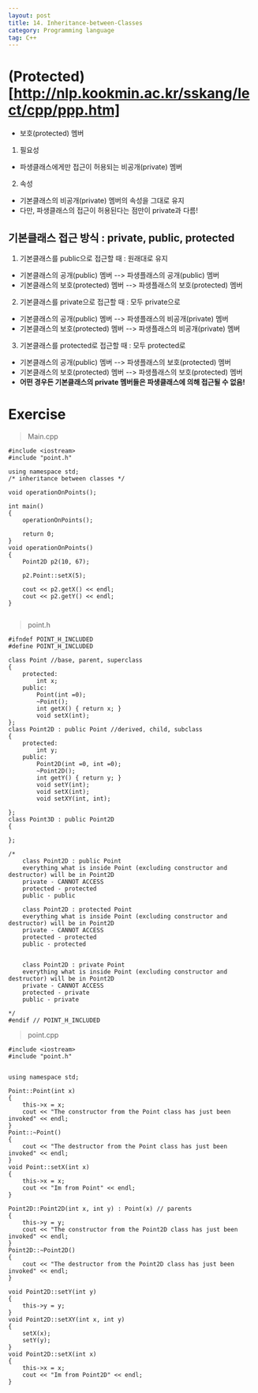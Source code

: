 ```yaml
---
layout: post
title: 14. Inheritance-between-Classes
category: Programming language
tag: C++
---
```


# (Protected)[http://nlp.kookmin.ac.kr/sskang/lect/cpp/ppp.htm]
- 보호(protected) 멤버
1. 필요성
  - 파생클래스에게만 접근이 허용되는 비공개(private) 멤버
2. 속성
  - 기본클래스의 비공개(private) 멤버의 속성을 그대로 유지
  - 다만, 파생클래스의 접근이 허용된다는 점만이 private과 다름!

## 기본클래스 접근 방식 : private, public, protected
1. 기본클래스를 public으로 접근할 때 : 원래대로 유지
  - 기본클래스의 공개(public) 멤버 --> 파생플래스의 공개(public) 멤버
  - 기본클래스의 보호(protected) 멤버 --> 파생플래스의 보호(protected) 멤버
2. 기본클래스를 private으로 접근할 때 : 모두 private으로
  - 기본클래스의 공개(public) 멤버 --> 파생플래스의 비공개(private) 멤버
  - 기본클래스의 보호(protected) 멤버 --> 파생플래스의 비공개(private) 멤버
3. 기본클래스를 protected로 접근할 때 : 모두 protected로
  - 기본클래스의 공개(public) 멤버 --> 파생플래스의 보호(protected) 멤버
  - 기본클래스의 보호(protected) 멤버 --> 파생플래스의 보호(protected) 멤버
- **어떤 경우든 기본클래스의 private 멤버들은 파생클래스에 의해 접근될 수 없음!**

# Exercise
> Main.cpp

```
#include <iostream>
#include "point.h"

using namespace std;
/* inheritance between classes */

void operationOnPoints();

int main()
{
    operationOnPoints();

    return 0;
}
void operationOnPoints()
{
    Point2D p2(10, 67);

    p2.Point::setX(5);

    cout << p2.getX() << endl;
    cout << p2.getY() << endl;
}


```

> point.h

```
#ifndef POINT_H_INCLUDED
#define POINT_H_INCLUDED

class Point //base, parent, superclass
{
    protected:
        int x;
    public:
        Point(int =0);
        ~Point();
        int getX() { return x; }
        void setX(int);
};
class Point2D : public Point //derived, child, subclass
{
    protected:
        int y;
    public:
        Point2D(int =0, int =0);
        ~Point2D();
        int getY() { return y; }
        void setY(int);
        void setX(int);
        void setXY(int, int);

};
class Point3D : public Point2D
{

};

/*
    class Point2D : public Point
    everything what is inside Point (excluding constructor and destructor) will be in Point2D
    private - CANNOT ACCESS
    protected - protected
    public - public

    class Point2D : protected Point
    everything what is inside Point (excluding constructor and destructor) will be in Point2D
    private - CANNOT ACCESS
    protected - protected
    public - protected


    class Point2D : private Point
    everything what is inside Point (excluding constructor and destructor) will be in Point2D
    private - CANNOT ACCESS
    protected - private
    public - private

*/
#endif // POINT_H_INCLUDED
```

> point.cpp

```
#include <iostream>
#include "point.h"


using namespace std;

Point::Point(int x)
{
    this->x = x;
    cout << "The constructor from the Point class has just been invoked" << endl;
}
Point::~Point()
{
    cout << "The destructor from the Point class has just been invoked" << endl;
}
void Point::setX(int x)
{
    this->x = x;
    cout << "Im from Point" << endl;
}

Point2D::Point2D(int x, int y) : Point(x) // parents
{
    this->y = y;
    cout << "The constructor from the Point2D class has just been invoked" << endl;
}
Point2D::~Point2D()
{
    cout << "The destructor from the Point2D class has just been invoked" << endl;
}

void Point2D::setY(int y)
{
    this->y = y;
}
void Point2D::setXY(int x, int y)
{
    setX(x);
    setY(y);
}
void Point2D::setX(int x)
{
    this->x = x;
    cout << "Im from Point2D" << endl;
}
```
